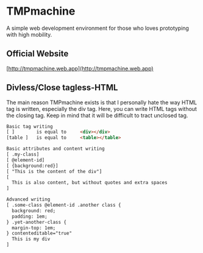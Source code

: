 # TMPmachine
A simple web development environment for those who loves prototyping with high mobility.

## Official Website
[http://tmpmachine.web.app](http://tmpmachine.web.app)

## Divless/Close tagless-HTML
The main reason TMPmachine exists is that I personally hate the way HTML tag is written, especially the div tag. Here, you can write HTML tags without the closing tag. Keep in mind that it will be difficult to tract unclosed tag. 
```html
Basic tag writing
[ ]        is equal to     <div></div>
[table ]   is equal to     <table></table>

Basic attributes and content writing
[ .my-class]
[ @element-id]
[ {background:red}]
[ "This is the content of the div"]
[
  This is also content, but without quotes and extra spaces
]

Advanced writing
[ .some-class @element-id .another class {
  background: red;
  padding: 1em;
} .yet-another-class {
  margin-top: 1em;
} contenteditable="true"
  This is my div
]
```
